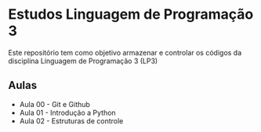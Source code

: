 # Estudos Linguagem de Programação 3

Este repositório tem como objetivo armazenar e controlar os códigos da disciplina Línguagem de Programação 3 (LP3)

## Aulas

- Aula 00 - Git e Github
- Aula 01 - Introdução a Python
- Aula 02 - Estruturas de controle